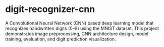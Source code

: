# digit-recognizer-cnn
A Convolutional Neural Network (CNN) based deep learning model that recognizes handwritten digits (0–9) using the MNIST dataset. This project demonstrates image preprocessing, CNN architecture design, model training, evaluation, and digit prediction visualization.

